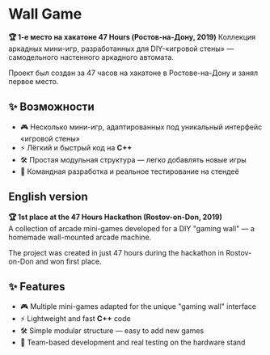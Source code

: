 # Wall Game
**🏆 1-е место на хакатоне 47 Hours (Ростов-на-Дону, 2019)**
Коллекция аркадных мини-игр, разработанных для DIY-«игровой стены» — самодельного настенного аркадного автомата.

Проект был создан за 47 часов на хакатоне в Ростове-на-Дону и занял первое место.

## ✨ Возможности
- 🎮 Несколько мини-игр, адаптированных под уникальный интерфейс «игровой стены»
- ⚡ Лёгкий и быстрый код на **C++**
- 🛠 Простая модульная структура — легко добавлять новые игры
- 👥 Командная разработка и реальное тестирование на стендеё

## English version

**🏆 1st place at the 47 Hours Hackathon (Rostov-on-Don, 2019)**  
A collection of arcade mini-games developed for a DIY "gaming wall" — a homemade wall-mounted arcade machine.

The project was created in just 47 hours during the hackathon in Rostov-on-Don and won first place.

## ✨ Features
- 🎮 Multiple mini-games adapted for the unique "gaming wall" interface  
- ⚡ Lightweight and fast **C++** code  
- 🛠 Simple modular structure — easy to add new games  
- 👥 Team-based development and real testing on the hardware stand  
